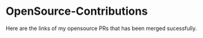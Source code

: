 # OpenSource-Contributions
Here are the links of my opensource PRs that has been merged sucessfully.
